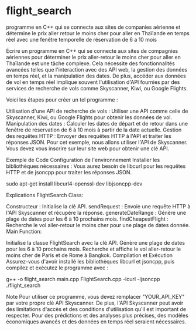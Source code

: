 # flight_search
programme en C++ qui se connecte aux sites de companies aérienne et détermine le prix aller retour le moins cher pour aller en Thaïlande en temps réel avec une fenêtre temporelle de réservation de 6 a  10 mois

Écrire un programme en C++ qui se connecte aux sites de compagnies aériennes pour déterminer le prix aller-retour le moins cher pour aller en Thaïlande est une tâche complexe. Cela nécessite des fonctionnalités avancées telles que l'interaction avec des API web, la gestion des données en temps réel, et la manipulation des dates. De plus, accéder aux données de vol en temps réel implique souvent l'utilisation d'API fournies par des services de recherche de vols comme Skyscanner, Kiwi, ou Google Flights.

Voici les étapes pour créer un tel programme :

Utilisation d'une API de recherche de vols : Utiliser une API comme celle de Skyscanner, Kiwi, ou Google Flights pour obtenir les données de vol.
Manipulation des dates : Calculer les dates de départ et de retour dans une fenêtre de réservation de 6 à 10 mois à partir de la date actuelle.
Gestion des requêtes HTTP : Envoyer des requêtes HTTP à l'API et traiter les réponses JSON.
Pour cet exemple, nous allons utiliser l'API de Skyscanner. Vous devez vous inscrire sur leur site web pour obtenir une clé API.

Exemple de Code
Configuration de l'environnement
Installer les bibliothèques nécessaires : Vous aurez besoin de libcurl pour les requêtes HTTP et de jsoncpp pour traiter les réponses JSON.

sudo apt-get install libcurl4-openssl-dev libjsoncpp-dev

Explications
FlightSearch Class:

Constructeur : Initialise la clé API.
sendRequest : Envoie une requête HTTP à l'API Skyscanner et récupère la réponse.
generateDateRange : Génère une plage de dates pour les 6 à 10 prochains mois.
findCheapestFlight : Recherche le vol aller-retour le moins cher pour une plage de dates donnée.
Main Function:

Initialise la classe FlightSearch avec la clé API.
Génère une plage de dates pour les 6 à 10 prochains mois.
Recherche et affiche le vol aller-retour le moins cher de Paris et de Rome à Bangkok.
Compilation et Exécution
Assurez-vous d'avoir installé les bibliothèques libcurl et jsoncpp, puis compilez et exécutez le programme avec :

g++ -o flight_search main.cpp FlightSearch.cpp -lcurl -ljsoncpp
./flight_search

Note
Pour utiliser ce programme, vous devez remplacer "YOUR_API_KEY" par votre propre clé API Skyscanner. De plus, l'API Skyscanner peut avoir des limitations d'accès et des conditions d'utilisation qu'il est important de respecter. Pour des prédictions et des analyses plus précises, des modèles économiques avancés et des données en temps réel seraient nécessaires.
